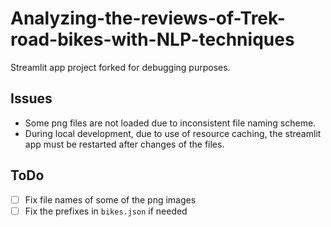 # Analyzing-the-reviews-of-Trek-road-bikes-with-NLP-techniques

Streamlit app project forked for debugging purposes.

## Issues

- Some png files are not loaded due to inconsistent file naming scheme.
- During local development, due to use of resource caching, the streamlit app must be restarted after changes of the files.

## ToDo

- [ ] Fix file names of some of the png images
- [ ] Fix the prefixes in `bikes.json` if needed
